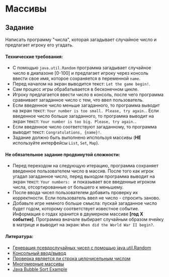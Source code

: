 # Массивы
## Задание

Написать программу "числа", которая загадывает случайное число и предлагает игроку его угадать.

#### Технические требования:
- С помощью `java.util.Random` программа загадывает случайное число в диапазоне [0-100] и предлагает игроку через консоль ввести свое имя, которое сохраняется в переменной `name`.
- Перед началом на экран выводится текст: `Let the game begin!`.
- Сам процесс игры обрабатывается в бесконечном цикле.
- Игроку предлагается ввести число в консоль, после чего программа сравнивает загаданное число с тем, что ввел пользователь.
- Если введенное число меньше загаданного, то программа выводит на экран текст: `Your number is too small. Please, try again.`. Если введенное число больше загаданного, то программа выводит на экран текст: `Your number is too big. Please, try again.`.
- Если введенное число соответствуют загаданному, то программа выводит текст: `Congratulations, {name}!`.
- Задание должно быть выполнено ипспользуя массивы (**НЕ** используйте интерфейсы `List`, `Set`, `Map`).

#### Не обязательное задание продвинутой сложности:
- Перед переходом на следующую итерацию, программа сохраняет введенное пользователем число в массив. После того как игрок угадал загаданное число, перед выходом программа выводит на экран текст: `Your numbers: ` и показывает все введенные игроком числа, отсортированные от большего к меньшему.
- После ввода чисел пользователем добавить проверку их корректности. Если пользователь ввел не число - спросить заново.
- Добавьте игре немного больше смысла: пускай загаданное число будет годом, которому соответствует известное событие. Информация о годах хранится в двумерном массиве **\[год Х событие\]**. Программа вначале выбирает случайным образом ячейку в матрице и выводит на экран: `When did the World War II begin?`.

#### Литература:
- [Генерация псевдослучайных чисел с помощью java.util.Random](https://docs.oracle.com/javase/7/docs/api/java/util/Random.html)
- [Консольный ввод/вывод](https://metanit.com/java/tutorial/2.9.php)
- [Проверка является ли строка целочисельным числом](https://stackoverflow.com/questions/5439529/determine-if-a-string-is-an-integer-in-java)
- [Многомерные массивы](http://study-java.ru/uroki-java/urok-12-mnogomerny-e-massivy-v-java/)
- [Java Bubble Sort Example](https://www.java-examples.com/java-bubble-sort-example)